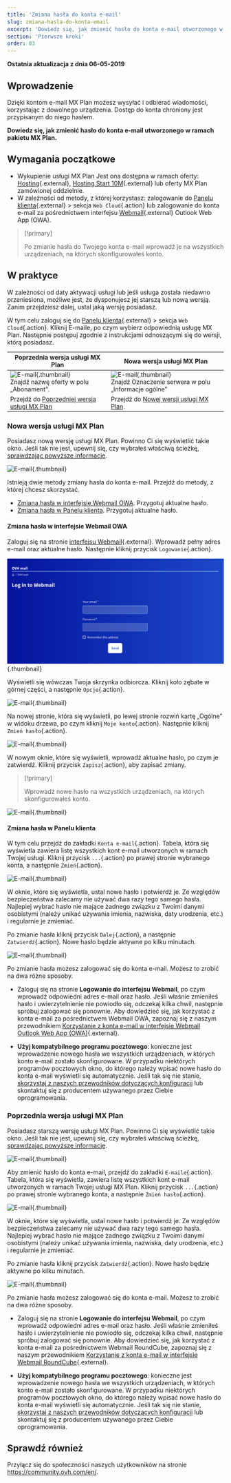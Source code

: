 ```yaml
---
title: 'Zmiana hasła do konta e-mail'
slug: zmiana-hasla-do-konta-email
excerpt: 'Dowiedz się, jak zmienić hasło do konta e-mail utworzonego w ramach pakietu MX Plan'
section: 'Pierwsze kroki'
order: 03
---
```


**Ostatnia aktualizacja z dnia 06-05-2019**

## Wprowadzenie

Dzięki kontom e-mail MX Plan możesz wysyłać i odbierać wiadomości, korzystając z dowolnego urządzenia. Dostęp do konta chroniony jest przypisanym do niego hasłem.

**Dowiedz się, jak zmienić hasło do konta e-mail utworzonego w ramach pakietu MX Plan.**

## Wymagania początkowe

- Wykupienie usługi MX Plan Jest ona dostępna w ramach oferty: [Hosting](https://www.ovhcloud.com/pl/web-hosting/){.external}, [Hosting Start 10M](https://www.ovhcloud.com/pl/domains/free-web-hosting/){.external} lub oferty MX Plan zamówionej oddzielnie.
- W zależności od metody, z której korzystasz: zalogowanie do [Panelu klienta](https://www.ovh.com/auth/?action=gotomanager&from=https://www.ovh.pl/&ovhSubsidiary=pl){.external} > sekcja `Web Cloud`{.action} lub zalogowanie do konta e-mail za pośrednictwem interfejsu [Webmail](https://www.ovh.pl/mail/){.external} Outlook Web App (OWA).

> [!primary]
>
> Po zmianie hasła do Twojego konta e-mail wprowadź je na wszystkich urządzeniach, na których skonfigurowałeś konto.
>

## W praktyce

W zależności od daty aktywacji usługi lub jeśli usługa została niedawno przeniesiona, możliwe jest, że dysponujesz jej starszą lub nową wersją. Zanim przejdziesz dalej, ustal jaką wersję posiadasz. 

W tym celu zaloguj się do [Panelu klienta](https://www.ovh.com/auth/?action=gotomanager&from=https://www.ovh.pl/&ovhSubsidiary=pl){.external} > sekcja `Web Cloud`{.action}. Kliknij E-maile, po czym wybierz odpowiednią usługę MX Plan. Następnie postępuj zgodnie z instrukcjami odnoszącymi się do wersji, którą posiadasz.

|Poprzednia wersja usługi MX Plan|Nowa wersja usługi MX Plan|
|---|---|
|![E-mail](images/mxplan-password-legacy-step1.png){.thumbnail}<br> Znajdź nazwę oferty w polu „Abonament”.|![E-mail](images/mxplan-password-new-step1.png){.thumbnail}<br>Znajdź Oznaczenie serwera w polu „Informacje ogólne”|
|Przejdź do [Poprzedniej wersja usługi MX Plan](#mx-legacy)|Przejdź do [Nowej wersji usługi MX Plan](#mx-new).|

### Nowa wersja usługi MX Plan <a name="mx-new"></a>

Posiadasz nową wersję usługi MX Plan. Powinno Ci się wyświetlić takie okno. Jeśli tak nie jest, upewnij się, czy wybrałeś właściwą ścieżkę, [sprawdzając powyższe informacje](./#w-praktyce).  

![E-mail](images/mxplan-password-new-step1.png){.thumbnail}

Istnieją dwie metody zmiany hasła do konta e-mail. Przejdź do metody, z której chcesz skorzystać.

- [Zmiana hasła w interfejsie Webmail OWA](./#zmiana-hasla-w-interfejsie-webmail-owa). Przygotuj aktualne hasło. 
- [Zmiana hasła w Panelu klienta](./#zmiana-hasla-w-panelu-klienta). Przygotuj aktualne hasło.

#### Zmiana hasła w interfejsie Webmail OWA

Zaloguj się na stronie [interfejsu Webmail](https://www.ovh.pl/mail/){.external}. Wprowadź pełny adres e-mail oraz aktualne hasło. Następnie kliknij przycisk `Logowanie`{.action}. 

![E-mail](images/mxplan-password-new-step2.png){.thumbnail}

Wyświetli się wówczas Twoja skrzynka odbiorcza. Kliknij koło zębate w górnej części, a następnie `Opcje`{.action}.

![E-mail](images/mxplan-password-new-step3.png){.thumbnail}

Na nowej stronie, która się wyświetli, po lewej stronie rozwiń kartę „Ogólne” w widoku drzewa, po czym kliknij `Moje konto`{.action}. Następnie kliknij `Zmień hasło`{.action}.

![E-mail](images/mxplan-password-new-step4.png){.thumbnail}

W nowym oknie, które się wyświetli, wprowadź aktualne hasło, po czym je zatwierdź. Kliknij przycisk `Zapisz`{.action}, aby zapisać zmiany.

> [!primary]
>
> Wprowadź nowe hasło na wszystkich urządzeniach, na których skonfigurowałeś konto.
>

![E-mail](images/mxplan-password-new-step5.png){.thumbnail}

#### Zmiana hasła w Panelu klienta

W tym celu przejdź do zakładki `Konta e-mail`{.action}. Tabela, która się wyświetla zawiera listę wszystkich kont e-mail utworzonych w ramach Twojej usługi. Kliknij przycisk `...`{.action} po prawej stronie wybranego konta, a następnie `Zmień`{.action}.

![E-mail](images/mxplan-password-new-step6.png){.thumbnail}

W oknie, które się wyświetla, ustal nowe hasło i potwierdź je. Ze względów bezpieczeństwa zalecamy nie używać dwa razy tego samego hasła. Najlepiej wybrać hasło nie mające żadnego związku z Twoimi danymi osobistymi (należy unikać używania imienia, nazwiska, daty urodzenia, etc.) i regularnie je zmieniać.

Po zmianie hasła kliknij przycisk `Dalej`{.action}, a następnie `Zatwierdź`{.action}. Nowe hasło będzie aktywne po kilku minutach.

![E-mail](images/mxplan-password-new-step7.png){.thumbnail}

Po zmianie hasła możesz zalogować się do konta e-mail. Możesz to zrobić na dwa różne sposoby.

- Zaloguj się na stronie **Logowanie do interfejsu Webmail**, po czym wprowadź odpowiedni adres e-mail oraz hasło. Jeśli właśnie zmieniłeś hasło i uwierzytelnienie nie powiodło się, odczekaj kilka chwil, następnie spróbuj zalogować się ponownie. Aby dowiedzieć się, jak korzystać z konta e-mail za pośrednictwem Webmail OWA, zapoznaj się z naszym przewodnikiem [Korzystanie z konta e-mail w interfejsie Webmail Outlook Web App (OWA)](../korzystanie-owa/){.external}.

- **Użyj kompatybilnego programu pocztowego**: konieczne jest wprowadzenie nowego hasła we wszystkich urządzeniach, w których konto e-mail zostało skonfigurowane. W przypadku niektórych programów pocztowych okno, do którego należy wpisać nowe hasło do konta e-mail wyświetli się automatycznie. Jeśli tak się nie stanie, [skorzystaj z naszych przewodników dotyczących konfiguracji](../) lub skontaktuj się z producentem używanego przez Ciebie oprogramowania.

### Poprzednia wersja usługi MX Plan <a name="mx-legacy"></a>

Posiadasz starszą wersję usługi MX Plan. Powinno Ci się wyświetlić takie okno. Jeśli tak nie jest, upewnij się, czy wybrałeś właściwą ścieżkę, [sprawdzając powyższe informacje](./#w-praktyce). 

![E-mail](images/mxplan-password-legacy-step1.png){.thumbnail}

Aby zmienić hasło do konta e-mail, przejdź do zakładki `E-maile`{.action}. Tabela, która się wyświetla, zawiera listę wszystkich kont e-mail utworzonych w ramach Twojej usługi MX Plan. Kliknij przycisk `...`{.action} po prawej stronie wybranego konta, a następnie `Zmień hasło`{.action}.

![E-mail](images/mxplan-password-legacy-step2.png){.thumbnail}

W oknie, które się wyświetla, ustal nowe hasło i potwierdź je. Ze względów bezpieczeństwa zalecamy nie używać dwa razy tego samego hasła. Najlepiej wybrać hasło nie mające żadnego związku z Twoimi danymi osobistymi (należy unikać używania imienia, nazwiska, daty urodzenia, etc.) i regularnie je zmieniać.

Po zmianie hasła kliknij przycisk `Zatwierdź`{.action}. Nowe hasło będzie aktywne po kilku minutach.

![E-mail](images/mxplan-password-legacy-step3.png){.thumbnail}

Po zmianie hasła możesz zalogować się do konta e-mail. Możesz to zrobić na dwa różne sposoby.

- Zaloguj się na stronie **Logowanie do interfejsu Webmail**, po czym wprowadź odpowiedni adres e-mail oraz hasło. Jeśli właśnie zmieniłeś hasło i uwierzytelnienie nie powiodło się, odczekaj kilka chwil, następnie spróbuj zalogować się ponownie. Aby dowiedzieć się, jak korzystać z konta e-mail za pośrednictwem Webmail RoundCube, zapoznaj się z naszym przewodnikiem [Korzystanie z konta e-mail w interfejsie Webmail RoundCube](../webmail_przewodnik_dotyczacy_interfejsu_roundcube){.external}.

- **Użyj kompatybilnego programu pocztowego**: konieczne jest wprowadzenie nowego hasła we wszystkich urządzeniach, w których konto e-mail zostało skonfigurowane. W przypadku niektórych programów pocztowych okno, do którego należy wpisać nowe hasło do konta e-mail wyświetli się automatycznie. Jeśli tak się nie stanie, [skorzystaj z naszych przewodników dotyczących konfiguracji](../) lub skontaktuj się z producentem używanego przez Ciebie oprogramowania.


## Sprawdź również

Przyłącz się do społeczności naszych użytkowników na stronie <https://community.ovh.com/en/>.